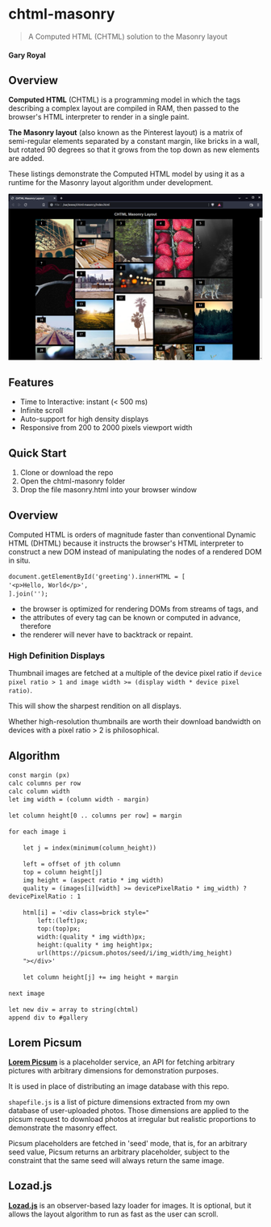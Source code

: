 # chtml-masonry
> A Computed HTML (CHTML) solution to the Masonry layout

#### Gary Royal

## Overview

**Computed HTML** (CHTML) is a programming model in which the tags describing a complex layout are compiled in RAM, then passed to the browser's HTML interpreter to render in a single paint. 

**The Masonry layout** (also known as the Pinterest layout) is a matrix of semi-regular elements separated by a constant margin, like bricks in a wall, but rotated 90 degrees so that it grows from the top down as new elements are added.

These listings demonstrate the Computed HTML model by using it as a runtime for the Masonry layout algorithm under development.

![screenshot](masonry.png)


## Features 

* Time to Interactive: instant (< 500 ms)
* Infinite scroll
* Auto-support for high density displays
* Responsive from 200 to 2000 pixels viewport width


## Quick Start

1. Clone or download the repo
2. Open the chtml-masonry folder
3. Drop the file masonry.html into your browser window


## Overview

Computed HTML is orders of magnitude faster than conventional Dynamic HTML (DHTML) because it instructs the browser's HTML interpreter to construct a new DOM instead of manipulating the nodes of a rendered DOM in situ.

`document.getElementById('greeting').innerHTML = [`\
`'<p>Hello, World</p>',`\
`].join('');`

* the browser is optimized for rendering DOMs from streams of tags, and
* the attributes of every tag can be known or computed in advance, therefore
* the renderer will never have to backtrack or repaint. 


### High Definition Displays

Thumbnail images are fetched at a multiple of the device pixel ratio if `device pixel ratio > 1 and image width >= (display width * device pixel ratio)`.  

This will show the sharpest rendition on all displays. 

Whether high-resolution thumbnails are worth their download bandwidth on devices with a pixel ratio > 2 is philosophical. 


## Algorithm

```
const margin (px)
calc columns per row
calc column width
let img width = (column width - margin)

let column height[0 .. columns per row] = margin

for each image i

	let j = index(minimum(column_height))
	
	left = offset of jth column
	top = column height[j]
	img height = (aspect ratio * img width)
	quality = (images[i][width] >= devicePixelRatio * img_width) ? devicePixelRatio : 1
	
	html[i] = '<div class=brick style="
		left:(left)px; 
		top:(top)px; 
		width:(quality * img width)px; 
		height:(quality * img height)px; 
		url(https://picsum.photos/seed/i/img_width/img_height)
	"></div>'

	let column height[j] += img height + margin
	
next image

let new div = array to string(chtml)
append div to #gallery
```

## Lorem Picsum 

**[Lorem Picsum](https://picsum.photos/)** is a placeholder service, an API for fetching arbitrary pictures with arbitrary dimensions for demonstration purposes.

It is used in place of distributing an image database with this repo.

`shapefile.js` is a list of picture dimensions extracted from my own database of user-uploaded photos. Those dimensions are applied to the picsum request to download photos at irregular but realistic proportions to demonstrate the masonry effect. 

Picsum placeholders are fetched in 'seed' mode, that is, for an arbitrary seed value, Picsum returns an arbitrary placeholder, subject to the constraint that the same seed will always return the same image.


## Lozad.js

**[Lozad.js](https://github.com/ApoorvSaxena/lozad.js)** is an observer-based lazy loader for images. It is optional, but it allows the layout algorithm to run as fast as the user can scroll. 
